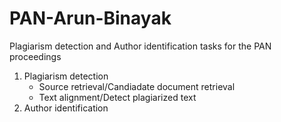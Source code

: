 PAN-Arun-Binayak
================

Plagiarism detection and Author identification tasks for the PAN proceedings

1. Plagiarism detection
	- Source retrieval/Candiadate document retrieval
	- Text alignment/Detect plagiarized text
2. Author identification
